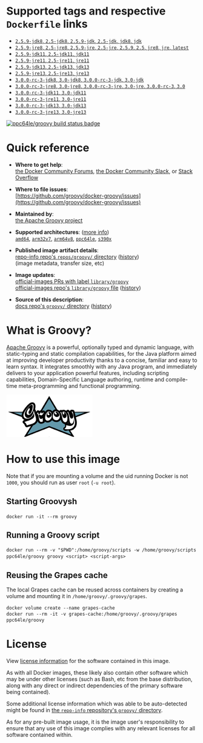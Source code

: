 <!--

********************************************************************************

WARNING:

    DO NOT EDIT "groovy/README.md"

    IT IS AUTO-GENERATED

    (from the other files in "groovy/" combined with a set of templates)

********************************************************************************

-->

# Supported tags and respective `Dockerfile` links

-	[`2.5.9-jdk8`, `2.5-jdk8`, `2.5.9-jdk`, `2.5-jdk`, `jdk8`, `jdk`](https://github.com/groovy/docker-groovy/blob/5f8bf8d0d5321a3f6c39ff6883aa7c99c22ec0d9/jdk8/Dockerfile)
-	[`2.5.9-jre8`, `2.5-jre8`, `2.5.9-jre`, `2.5-jre`, `2.5.9`, `2.5`, `jre8`, `jre`, `latest`](https://github.com/groovy/docker-groovy/blob/5f8bf8d0d5321a3f6c39ff6883aa7c99c22ec0d9/jre8/Dockerfile)
-	[`2.5.9-jdk11`, `2.5-jdk11`, `jdk11`](https://github.com/groovy/docker-groovy/blob/5f8bf8d0d5321a3f6c39ff6883aa7c99c22ec0d9/jdk11/Dockerfile)
-	[`2.5.9-jre11`, `2.5-jre11`, `jre11`](https://github.com/groovy/docker-groovy/blob/5f8bf8d0d5321a3f6c39ff6883aa7c99c22ec0d9/jre11/Dockerfile)
-	[`2.5.9-jdk13`, `2.5-jdk13`, `jdk13`](https://github.com/groovy/docker-groovy/blob/5f8bf8d0d5321a3f6c39ff6883aa7c99c22ec0d9/jdk13/Dockerfile)
-	[`2.5.9-jre13`, `2.5-jre13`, `jre13`](https://github.com/groovy/docker-groovy/blob/5f8bf8d0d5321a3f6c39ff6883aa7c99c22ec0d9/jre13/Dockerfile)
-	[`3.0.0-rc-3-jdk8`, `3.0-jdk8`, `3.0.0-rc-3-jdk`, `3.0-jdk`](https://github.com/groovy/docker-groovy/blob/203edc26572375538a9bfcc2cf78a16617c68524/jdk8/Dockerfile)
-	[`3.0.0-rc-3-jre8`, `3.0-jre8`, `3.0.0-rc-3-jre`, `3.0-jre`, `3.0.0-rc-3`, `3.0`](https://github.com/groovy/docker-groovy/blob/203edc26572375538a9bfcc2cf78a16617c68524/jre8/Dockerfile)
-	[`3.0.0-rc-3-jdk11`, `3.0-jdk11`](https://github.com/groovy/docker-groovy/blob/203edc26572375538a9bfcc2cf78a16617c68524/jdk11/Dockerfile)
-	[`3.0.0-rc-3-jre11`, `3.0-jre11`](https://github.com/groovy/docker-groovy/blob/203edc26572375538a9bfcc2cf78a16617c68524/jre11/Dockerfile)
-	[`3.0.0-rc-3-jdk13`, `3.0-jdk13`](https://github.com/groovy/docker-groovy/blob/203edc26572375538a9bfcc2cf78a16617c68524/jdk13/Dockerfile)
-	[`3.0.0-rc-3-jre13`, `3.0-jre13`](https://github.com/groovy/docker-groovy/blob/203edc26572375538a9bfcc2cf78a16617c68524/jre13/Dockerfile)

[![ppc64le/groovy build status badge](https://img.shields.io/jenkins/s/https/doi-janky.infosiftr.net/job/multiarch/job/ppc64le/job/groovy.svg?label=ppc64le/groovy%20%20build%20job)](https://doi-janky.infosiftr.net/job/multiarch/job/ppc64le/job/groovy/)

# Quick reference

-	**Where to get help**:  
	[the Docker Community Forums](https://forums.docker.com/), [the Docker Community Slack](http://dockr.ly/slack), or [Stack Overflow](https://stackoverflow.com/search?tab=newest&q=docker)

-	**Where to file issues**:  
	[https://github.com/groovy/docker-groovy/issues](https://github.com/groovy/docker-groovy/issues)

-	**Maintained by**:  
	[the Apache Groovy project](https://github.com/groovy/docker-groovy)

-	**Supported architectures**: ([more info](https://github.com/docker-library/official-images#architectures-other-than-amd64))  
	[`amd64`](https://hub.docker.com/r/amd64/groovy/), [`arm32v7`](https://hub.docker.com/r/arm32v7/groovy/), [`arm64v8`](https://hub.docker.com/r/arm64v8/groovy/), [`ppc64le`](https://hub.docker.com/r/ppc64le/groovy/), [`s390x`](https://hub.docker.com/r/s390x/groovy/)

-	**Published image artifact details**:  
	[repo-info repo's `repos/groovy/` directory](https://github.com/docker-library/repo-info/blob/master/repos/groovy) ([history](https://github.com/docker-library/repo-info/commits/master/repos/groovy))  
	(image metadata, transfer size, etc)

-	**Image updates**:  
	[official-images PRs with label `library/groovy`](https://github.com/docker-library/official-images/pulls?q=label%3Alibrary%2Fgroovy)  
	[official-images repo's `library/groovy` file](https://github.com/docker-library/official-images/blob/master/library/groovy) ([history](https://github.com/docker-library/official-images/commits/master/library/groovy))

-	**Source of this description**:  
	[docs repo's `groovy/` directory](https://github.com/docker-library/docs/tree/master/groovy) ([history](https://github.com/docker-library/docs/commits/master/groovy))

# What is Groovy?

[Apache Groovy](http://groovy-lang.org/) is a powerful, optionally typed and dynamic language, with static-typing and static compilation capabilities, for the Java platform aimed at improving developer productivity thanks to a concise, familiar and easy to learn syntax. It integrates smoothly with any Java program, and immediately delivers to your application powerful features, including scripting capabilities, Domain-Specific Language authoring, runtime and compile-time meta-programming and functional programming.

![logo](https://raw.githubusercontent.com/docker-library/docs/bb5fc730ed18c45d86425f9fa4265d50cb795ec8/groovy/logo.png)

# How to use this image

Note that if you are mounting a volume and the uid running Docker is not `1000`, you should run as user `root` (`-u root`).

## Starting Groovysh

`docker run -it --rm groovy`

## Running a Groovy script

`docker run --rm -v "$PWD":/home/groovy/scripts -w /home/groovy/scripts ppc64le/groovy groovy <script> <script-args>`

## Reusing the Grapes cache

The local Grapes cache can be reused across containers by creating a volume and mounting it in `/home/groovy/.groovy/grapes`.

```console
docker volume create --name grapes-cache
docker run --rm -it -v grapes-cache:/home/groovy/.groovy/grapes ppc64le/groovy
```

# License

View [license information](http://www.apache.org/licenses/LICENSE-2.0.html) for the software contained in this image.

As with all Docker images, these likely also contain other software which may be under other licenses (such as Bash, etc from the base distribution, along with any direct or indirect dependencies of the primary software being contained).

Some additional license information which was able to be auto-detected might be found in [the `repo-info` repository's `groovy/` directory](https://github.com/docker-library/repo-info/tree/master/repos/groovy).

As for any pre-built image usage, it is the image user's responsibility to ensure that any use of this image complies with any relevant licenses for all software contained within.
